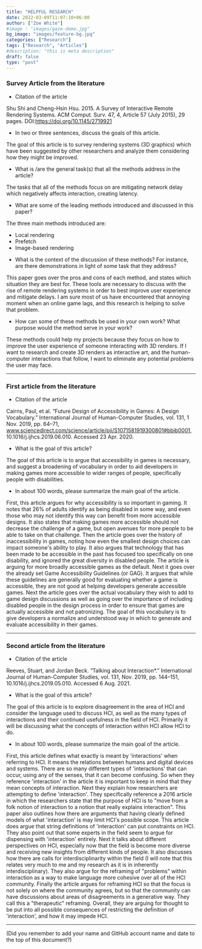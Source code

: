 ```yaml
---
title: "HELPFUL RESEARCH"
date: 2022-03-09T11:07:10+06:00
author: ["Zoe White"]
#image : "images/gaze-demo.jpg"
bg_image: "images/feature-bg.jpg"
categories: ["Research"]
tags: ["Research", "Articles"]
#description: "this is meta description"
draft: false
type: "post"
---
```

### Survey Article from the literature


 - Citation of the article

 Shu Shi and Cheng-Hsin Hsu. 2015. A Survey of Interactive Remote Rendering Systems. ACM Comput. Surv. 47, 4, Article 57 (July 2015), 29 pages. DOI:https://doi.org/10.1145/2719921

 - In two or three sentences, discuss the goals of this article.

The goal of this article is to survey rendering systems (3D graphics) which have been suggested by other researchers and analyze them considering how they might be improved.


 - What is /are the general task(s) that all the methods address in the article?

 The tasks that all of the methods focus on are mitigating network delay which negatively affects interaction, creating latency.


 - What are some of the leading methods introduced and discussed in this paper?

The three main methods introduced are:

* Local rendering
* Prefetch
* Image-based rendering


 - What is the context of the discussion of these methods? For instance, are there demonstrations in light of some task that they address?

 This paper goes over the pros and cons of each method, and states which situation they are best for. These tools are necessary to discuss with the rise of remote rendering systems in order to best improve user experience and mitigate delays. I am sure most of us have encountered that annoying moment when an online game lags, and this research is helping to solve that problem.



 - How can some of these methods be used in your own work? What purpose would the method serve in your work?


 These methods could help my projects because they focus on how to improve the user experience of someone interacting with 3D renders. If I want to research and create 3D renders as interactive art, and the human-computer interactions that follow, I want to eliminate any potential problems the user may face.


---

### First article from the literature

 - Citation of the article

Cairns, Paul, et al. “Future Design of Accessibility in Games: A Design Vocabulary.” International Journal of Human-Computer Studies, vol. 131, 1 Nov. 2019, pp. 64–71, www.sciencedirect.com/science/article/pii/S1071581919300801#bbib0001, 10.1016/j.ijhcs.2019.06.010. Accessed 23 Apr. 2020.

 - What is the goal of this article?

 The goal of this article is to argue that accessibility in games is necessary, and suggest a broadening of vocabulary in order to aid developers in making games more accessible to wider ranges of people, specifically people with disabilities.

 - In about 100 words, please summarize the main goal of the article.

First, this article argues for why accessibility is so important in gaming. It notes that 26% of adults identify as being disabled in some way, and even those who may not identify this way can benefit from more accessible designs. It also states that making games more accessible should not decrease the challenge of a game, but open avenues for more people to be able to take on that challenge. Then the article goes over the history of inaccessibility in games, noting how even the smallest design choices can impact someone's ability to play. It also argues that technology that has been made to be accessible in the past has focused too specifically on one disability, and ignored the great diversity in disabled people. The article is arguing for more broadly accessible games as the default. Next it goes over the already set Game Accessibility Guidelines (or GAG). It argues that while these guidelines are generally good for evaluating whether a game is accessible, they are not good at helping developers generate accessible games. Next the article goes over the actual vocabulary they wish to add to game design discussions as well as going over the importance of including disabled people in the design process in order to ensure that games are actually accessible and not patronizing. The goal of this vocabulary is to give developers a normalize and understood way in which to generate and evaluate accessibility in their games.

---

### Second article from the literature

 - Citation of the article

Reeves, Stuart, and Jordan Beck. “Talking about Interaction*.” International Journal of Human-Computer Studies, vol. 131, Nov. 2019, pp. 144–151, 10.1016/j.ijhcs.2019.05.010. Accessed 6 Aug. 2021.

 - What is the goal of this article?

The goal of this article is to explore disagreement in the area of HCI and consider the language used to discuss HCI, as well as the many types of interactions and their continued usefulness in the field of HCI. Primarily it will be discussing what the concepts of interaction within HCI allow HCI to do.

 - In about 100 words, please summarize the main goal of the article.

 First, this article defines what exactly is meant by 'interactions' when referring to HCI. It means the relations between humans and digital devices and systems. There are so many different types of 'interactions' that can occur, using any of the senses, that it can become confusing. So when they reference 'interaction' in the article it is important to keep in mind that they mean concepts of interaction. Next they explain how researchers are attempting to define 'interaction'. They specifically reference a 2016 article in which the researchers state that the purpose of HCI is to "move from a folk notion of interaction to a notion that really explains interaction". This paper also outlines how there are arguments that having clearly defined models of what 'interaction' is may limit HCI's possible scope. This article does argue that string definitions of 'interaction' can put constraints on HCI. They also point out that some experts in the field seem to argue for dispensing with 'interaction' entirely. Next it talks about different perspectives on HCI, especially now that the field is become more diverse and receiving new insights from different kinds of people. It also discusses how there are calls for interdisciplinarity within the field (I will note that this relates very much to me and my research as it is in inherently interdisciplinary). They also argue for the reframing of "problems" within interaction as a way to make language more cohesive over all of the HCI community. Finally the article argues for reframing HCI so that the focus is not solely on where the community agrees, but so that the community can have discussions about areas of disagreements in a generative way. They call this a "therapeutic" reframing. Overall, they are arguing for thought to be put into all possible consequences of restricting the definition of 'interaction', and how it may impede HCI.

---
(Did you remember to add your name and GitHub account name and date to the top of this document?)
